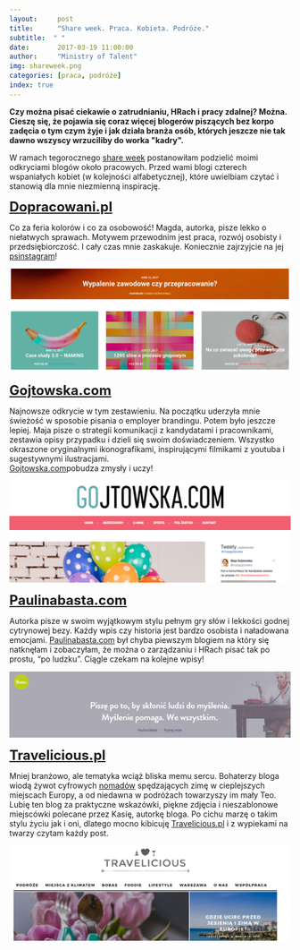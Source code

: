 ```yaml
---
layout:     post
title:      "Share week. Praca. Kobieta. Podróże."
subtitle:  " "
date:       2017-03-19 11:00:00 
author:     "Ministry of Talent"
img: shareweek.png
categories: [praca, podróże]
index: true
---
```

<b>Czy można pisać ciekawie o zatrudnianiu, HRach i pracy zdalnej? Można. Cieszę się, że pojawia się coraz więcej blogerów piszących bez korpo zadęcia o tym czym żyje i jak działa branża osób, których jeszcze nie tak dawno wszyscy wrzuciliby do worka "kadry".
   </b>
   
   W ramach tegorocznego <a href="http://andrzejtucholski.pl/2017/tworcy-polecaja-tworcow-zgloszenia-share-week-2017/" target="_blank"> share week</a> postanowiłam podzielić moimi odkryciami blogów około pracowych.
   Przed wami blogi czterech wspaniałych kobiet (w kolejności alfabetycznej), które uwielbiam czytać i stanowią dla mnie niezmienną inspirację.



<b><font size="5,5"><a href="http://dopracowani.pl/" target="_blank">Dopracowani.pl</a> </font></b>

Co za feria kolorów i co za osobowość! Magda, autorka, pisze lekko o niełatwych sprawach. 
Motywem przewodnim jest praca, rozwój osobisty i przedsiębiorczość. I cały czas mnie zaskakuje. Koniecznie zajrzyjcie na jej <a href="https://www.instagram.com/bombur_the_bulldog/" target="_blank">psinstagram</a>!

<img src="/images/dopracowani.png" class="img-responsive" alt="Picture">



<b><font size="5,5"><a href="https://gojtowska.com/" target="_blank">Gojtowska.com</a> </font></b>

Najnowsze odkrycie w tym zestawieniu. Na początku uderzyła mnie świeżość w sposobie pisania o employer brandingu. Potem było jeszcze lepiej. Maja pisze o strategii komunikacji z kandydatami i pracownikami, zestawia opisy przypadku i dzieli się swoim doświadczeniem. 
Wszystko okraszone oryginalnymi ikonografikami, inspirującymi filmikami z youtuba i sugestywnymi ilustracjami.  
<a href="https://gojtowska.com/" target="_blank"> Gojtowska.com</a>pobudza zmysły i uczy!

<img src="/images/gojtowska.png" class="img-responsive" alt="Picture">



<b><font size="5,5"><a href="http://paulinabasta.com/" target="_blank">Paulinabasta.com</a> </font></b>

Autorka pisze w swoim wyjątkowym stylu pełnym gry słów i lekkości godnej cytrynowej bezy. 
Każdy wpis czy historia jest bardzo osobista i naładowana emocjami. <a href="http://paulinabasta.com/" target="_blank">Paulinabasta.com</a> był chyba piewszym blogiem na który się natknęłam i zobaczyłam, że można o zarządzaniu i HRach pisać tak po prostu, “po ludzku”. Ciągle czekam na kolejne wpisy! 

<img src="/images/basta.png" class="img-responsive" alt="Picture">



<b><font size="5,5"><a href="https://travelicious.pl/" target="_blank">Travelicious.pl</a> </font></b>

Mniej branżowo, ale tematyka wciąż bliska memu sercu. 
Bohaterzy bloga wiodą żywot cyfrowych <a href="http://ministryoftalent.co.uk/2016/11/29/nomad-pl/" target="_blank">nomadów</a> spędzających zimę w cieplejszych miejscach Europy, a od niedawna w podróżach towarzyszy im mały Teo. 
Lubię ten blog za praktyczne wskazówki, piękne zdjęcia i nieszablonowe miejscówki polecane przez Kasię, autorkę bloga. Po cichu marzę o takim stylu życiu jak i oni, dlatego mocno kibicuję <a href="https://travelicious.pl/" target="_blank">Travelicious.pl</a> i z wypiekami na twarzy czytam każdy post. 

<img src="/images/travelicious.png" class="img-responsive" alt="Picture">



